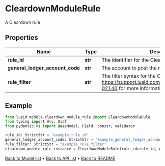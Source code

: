 # CleardownModuleRule

A Cleardown rule
## Properties
Name | Type | Description | Notes
------------ | ------------- | ------------- | -------------
**rule_id** | **str** | The identifier for the Cleardown Rule. | 
**general_ledger_account_code** | **str** | The account to post the residual P&amp;L to. | 
**rule_filter** | **str** | The filter syntax for the Cleardown Rule. See https://support.lusid.com/knowledgebase/article/KA-02140 for more information on filter syntax. | 
## Example

```python
from lusid.models.cleardown_module_rule import CleardownModuleRule
from typing import Any, Dict
from pydantic.v1 import BaseModel, Field, constr, validator

rule_id: StrictStr = "example_rule_id"
general_ledger_account_code: StrictStr = "example_general_ledger_account_code"
rule_filter: StrictStr = "example_rule_filter"
cleardown_module_rule_instance = CleardownModuleRule(rule_id=rule_id, general_ledger_account_code=general_ledger_account_code, rule_filter=rule_filter)

```

[Back to Model list](../README.md#documentation-for-models) &#8226; [Back to API list](../README.md#documentation-for-api-endpoints) &#8226; [Back to README](../README.md)


